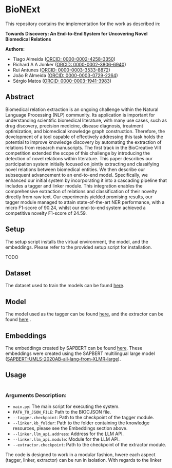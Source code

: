 # BioNExt

This repository contains the implementation for the work as described in:

**Towards Discovery: An End-to-End System for Uncovering Novel Biomedical Relations**

**Authors:**

- Tiago Almeida ([ORCID: 0000-0002-4258-3350](https://orcid.org/0000-0002-4258-3350))
- Richard A A Jonker ([ORCID: 0000-0002-3806-6940](https://orcid.org/0000-0002-3806-6940))
- Rui Antunes ([ORCID: 0000-0003-3533-8872](https://orcid.org/0000-0003-3533-8872))
- João R Almeida ([ORCID: 0000-0003-0729-2264](https://orcid.org/0000-0003-0729-2264))
- Sérgio Matos ([ORCID: 0000-0003-1941-3983](https://orcid.org/0000-0003-1941-3983))


## Abstract
Biomedical relation extraction is an ongoing challenge within the Natural Language Processing (NLP) community. Its application is important for understanding scientific biomedical literature, with many use cases, such as drug discovery, precision medicine, disease diagnosis, treatment optimization, and biomedical knowledge graph construction. Therefore, the development of a tool capable of effectively addressing this task holds the potential to improve knowledge discovery by automating the extraction of relations from research manuscripts. The first track in the BioCreative VIII competition extended the scope of this challenge by introducing the detection of novel relations within literature. This paper describes our participation system initially focused on jointly extracting and classifying novel relations between biomedical entities. We then describe our subsequent advancement to an end-to-end model. Specifically, we enhanced our initial system by incorporating it into a cascading pipeline that includes a tagger and linker module. This integration enables the comprehensive extraction of relations and classification of their novelty directly from raw text. Our experiments yielded promising results, our tagger module managed to attain state-of-the-art NER performance, with a micro F1-score of 90.24, whilst our end-to-end system achieved a competitive novelty F1-score of 24.59. 

## Setup
The setup script installs the virtual environment, the model, and the embeddings. Please refer to the provided setup script for installation.

TODO

## Dataset
The dataset used to train the models can be found [here](https://ftp.ncbi.nlm.nih.gov/pub/lu/BC8-BioRED-track/).

## Model
The model used as the tagger can be found [here](), and the extractor can be found [here]() .

## Embeddings
The embeddings created by SAPBERT can be found [here](https://zenodo.org/records/11126786). These embeddings were created using the SAPBERT multilingual large model ([SAPBERT-UMLS-2020AB-all-lang-from-XLMR-large](https://huggingface.co/cambridgeltl/SapBERT-UMLS-2020AB-all-lang-from-XLMR-large)).

## Usage
```python main.py PATH_TO_JSON_FILE --tagger.checkpoint  trained_models/tagger/TODO --linker.kb_folder ./embeddings --linker.llm_api.address IP --linker.llm_api.module OllamaAPICall --extractor.checkpoint trained_models/extractor/TODO
```

### Arguments Description:

<!-- trained_models/tagger/BioLinkBERT-large-dense-60-2-unk-P0.25-0.75-42-full/checkpoint-1200 -->
- `main.py`: The main script for executing the system.
- `PATH_TO_JSON_FILE`: Path to the BIOCJSON file.
- `--tagger.checkpoint`: Path to the checkpoint of the tagger module.
- `--linker.kb_folder`: Path to the folder containing the knowledge resources, please see the Embeddings section above.
- `--linker.llm_api.address`: Address for the LLM API.
- `--linker.llm_api.module`: Module for the LLM API.
- `--extractor.checkpoint`: Path to the checkpoint of the extractor module.


The code is designed to work in a modular fashion, hwere each aspect (tagger, linker, extractor) can be run in isolation. With regards to the linker
<!-- Please ensure all necessary dependencies are installed and paths are correctly configured before running the script. -->


